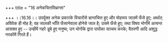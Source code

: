 +++
title = "16 अनेकचित्तविभ्रान्ता"

+++
।।16.16।। उपर्युक्त अनेक प्रकारके विचारोंसे भ्रान्तचित्त हुए और मोहरूप
जालमें फँसे हुए; अर्थात् अविवेक ही मोह है; वह जालकी भाँति फँसानेवाला
होनेसे जाल है; उसमे फँसे हुए; तथा विषय भोगोंमें अत्यन्त आसक्त हुए --
उन्हींमें गहरे डूबे हुए मनुष्य; उन भोगोंके द्वारा पापोंका सञ्चय करके;
वैतरणी आदि अशुद्ध नरकोंमें गिरते हैं।
